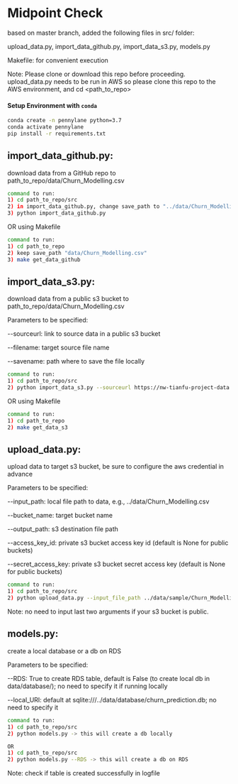 # Midpoint Check

based on master branch, added the following files in src/ folder:

upload_data.py, import_data_github.py, import_data_s3.py, models.py

Makefile: for convenient execution

Note: Please clone or download this repo before proceeding. upload_data.py needs to be run in AWS so please clone this repo to the AWS environment, and cd <path_to_repo>

#### Setup Environment with `conda`

```bash
conda create -n pennylane python=3.7
conda activate pennylane
pip install -r requirements.txt

```

## import_data_github.py: 
download data from a GitHub repo to path_to_repo/data/Churn_Modelling.csv

```bash
command to run: 
1) cd path_to_repo/src 
2) in import_data_github.py, change save_path to "../data/Churn_Modelling.csv" 
3) python import_data_github.py
```

OR using Makefile
```bash
command to run:
1) cd path_to_repo 
2) keep save_path "data/Churn_Modelling.csv" 
3) make get_data_github
```

## import_data_s3.py: 
download data from a public s3 bucket to path_to_repo/data/Churn_Modelling.csv

Parameters to be specified:

--sourceurl: link to source data in a public s3 bucket

--filename: target source file name

--savename: path where to save the file locally

```bash
command to run:
1) cd path_to_repo/src
2) python import_data_s3.py --sourceurl https://nw-tianfu-project-data.s3.us-east-2.amazonaws.com/Churn_Modelling.csv --filename Churn_Modelling.csv --savename ../data/Churn_Modelling.csv
```

OR using Makefile
```bash
command to run:
1) cd path_to_repo 
2) make get_data_s3
```

## upload_data.py: 
upload data to target s3 bucket, be sure to configure the aws credential in advance

Parameters to be specified:

--input_path: local file path to data, e.g., ../data/Churn_Modelling.csv

--bucket_name: target bucket name

--output_path: s3 destination file path

--access_key_id: private s3 bucket access key id (default is None for public buckets)

--secret_access_key: private s3 bucket secret access key (default is None for public buckets)

```bash
command to run: 
1) cd path_to_repo/src 
2) python upload_data.py --input_file_path ../data/sample/Churn_Modelling.csv --bucket_name <my-s3-bucket-name> --output_file_path churn_data.csv --access_key_id <my_s3_access_key_id> --secret_access_key <my_s3_secret_access_key>
```

Note: no need to input last two arguments if your s3 bucket is public.

## models.py: 
create a local database or a db on RDS

Parameters to be specified:

--RDS: True to create RDS table, default is False (to create local db in data/database/); no need to specify it if running locally

--local_URI: default at sqlite:///../data/database/churn_prediction.db; no need to specify it

```bash
command to run: 
1) cd path_to_repo/src 
2) python models.py -> this will create a db locally

OR
1) cd path_to_repo/src
2) python models.py --RDS -> this will create a db on RDS
```
Note: check if table is created successfully in logfile

